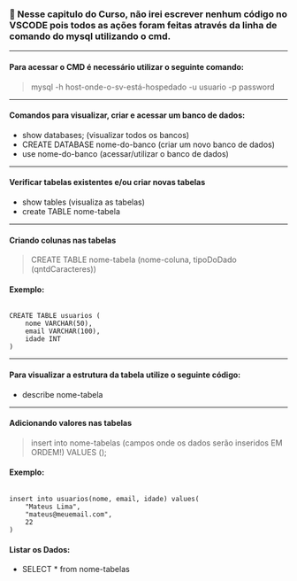 ### 🎲 Nesse capitulo do Curso, não irei escrever nenhum código no VSCODE pois todos as ações foram feitas através da linha de comando do mysql utilizando o cmd. 

<hr>

#### Para acessar o CMD é necessário utilizar o seguinte comando: 

> mysql -h host-onde-o-sv-está-hospedado -u usuario -p password 

<hr>

#### Comandos para visualizar, criar e acessar um banco de dados: 

- show databases; (visualizar todos os bancos)
- CREATE DATABASE nome-do-banco (criar um novo banco de dados)
- use nome-do-banco (acessar/utilizar o banco de dados)

<hr>

#### Verificar tabelas existentes e/ou criar novas tabelas

- show tables (visualiza as tabelas)
- create TABLE nome-tabela 

<hr>

#### Criando colunas nas tabelas

> CREATE TABLE nome-tabela (nome-coluna, tipoDoDado (qntdCaracteres))

#### Exemplo:

```

CREATE TABLE usuarios (
    nome VARCHAR(50),
    email VARCHAR(100),
    idade INT
)

```



<hr>

#### Para visualizar a estrutura da tabela utilize o seguinte código: 

- describe nome-tabela

<hr>

#### Adicionando valores nas tabelas 

> insert into nome-tabelas (campos onde os dados serão inseridos EM ORDEM!) VALUES ();

#### Exemplo:

```

insert into usuarios(nome, email, idade) values(
    "Mateus Lima",
    "mateus@meuemail.com",
    22
)

```

#### Listar os Dados:

- SELECT * from nome-tabelas
